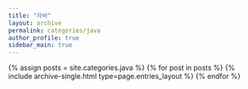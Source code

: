 ```yaml
---
title: "자바"
layout: archive
permalink: categories/java
author_profile: true
sidebar_main: true
---
```



{% assign posts = site.categories.java %}
{% for post in posts %} {% include archive-single.html type=page.entries_layout %} {% endfor %}